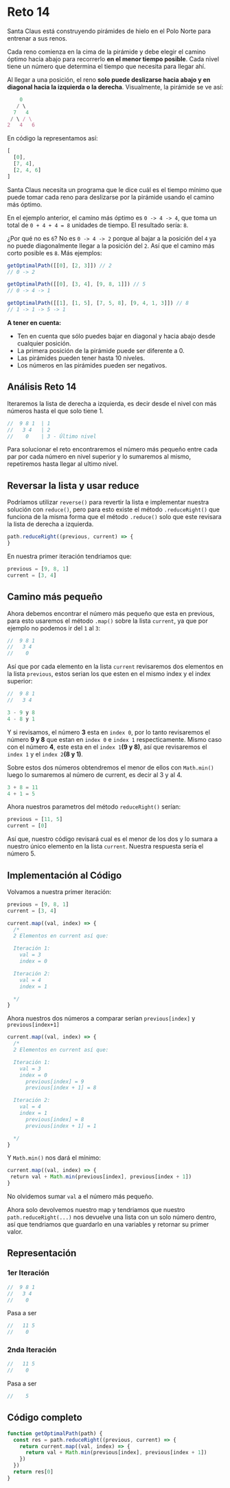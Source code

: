# Reto 14

Santa Claus está construyendo pirámides de hielo en el Polo Norte para entrenar a sus renos.

Cada reno comienza en la cima de la pirámide y debe elegir el camino óptimo hacia abajo para recorrerlo **en el menor tiempo posible**. Cada nivel tiene un número que determina el tiempo que necesita para llegar ahí.

Al llegar a una posición, el reno **solo puede deslizarse hacia abajo y en diagonal hacia la izquierda o la derecha**. Visualmente, la pirámide se ve así:

```js
    0
   / \
  7   4
 / \ / \
2   4   6
```

En código la representamos así:

```js
[
  [0],
  [7, 4],
  [2, 4, 6]
]
```

Santa Claus necesita un programa que le dice cuál es el tiempo mínimo que puede tomar cada reno para deslizarse por la pirámide usando el camino más óptimo.

En el ejemplo anterior, el camino más óptimo es `0 -> 4 -> 4`, que toma un total de `0 + 4 + 4 = 8` unidades de tiempo. El resultado sería: `8`.

¿Por qué no es `6`? No es `0 -> 4 -> 2` porque al bajar a la posición del `4` ya no puede diagonalmente llegar a la posición del `2`. Así que el camino más corto posible es `8`. Más ejemplos:

```js
getOptimalPath([[0], [2, 3]]) // 2
// 0 -> 2

getOptimalPath([[0], [3, 4], [9, 8, 1]]) // 5
// 0 -> 4 -> 1

getOptimalPath([[1], [1, 5], [7, 5, 8], [9, 4, 1, 3]]) // 8
// 1 -> 1 -> 5 -> 1
```

**A tener en cuenta:**

 - Ten en cuenta que sólo puedes bajar en diagonal y hacia abajo desde cualquier posición.
 - La primera posición de la pirámide puede ser diferente a 0.
 - Las pirámides pueden tener hasta 10 niveles.
 - Los números en las pirámides pueden ser negativos.

## Análisis Reto 14

Iteraremos la lista de derecha a izquierda, es decir desde el nivel con más números hasta el que solo tiene 1.

```js
//  9 8 1  | 1
//   3 4   | 2
//    0    | 3 - Último nivel
```

Para solucionar el reto encontraremos el número más pequeño entre cada par por cada número en nivel superior y lo sumaremos al mismo, repetiremos hasta llegar al ultimo nivel.


## Reversar la lista y usar reduce

Podríamos utilizar `reverse()` para revertir la lista e implementar nuestra solución con `reduce()`, pero para esto existe el método `.reduceRight()` que funciona de la misma forma que el método `.reduce()` solo que este revisara la lista de derecha a izquierda.

```js
path.reduceRight((previous, current) => {
}
```

En nuestra primer iteración tendriamos que:

```js
previous = [9, 8, 1]
current = [3, 4]
```

## Camino más pequeño

Ahora debemos encontrar el número más pequeño que esta en previous, para esto usaremos el método `.map()` sobre la lista `current`, ya que por ejemplo no podemos ir del `1` al `3`:

```js
//  9 8 1
//   3 4
//    0
```

Así que por cada elemento en la lista `current` revisaremos dos elementos en la lista `previous`, estos serian los que esten en el mismo index y el index superior:

```js
//  9 8 1
//   3 4

3 - 9 y 8
4 - 8 y 1

```

Y si revisamos, el número **3** esta en `index 0`, por lo tanto revisaremos el número **9 y 8** que estan en `index 0` e `index 1` respecticamente. Mismo caso con el número **4**, este esta en el `index 1`**(9 y 8)**, así que revisaremos el `index 1` y el `index 2`**(8 y 1)**.

Sobre estos dos números obtendremos el menor de ellos con `Math.min()` luego lo sumaremos al número de current, es decir al 3 y al 4.

```js
3 + 8 = 11
4 + 1 = 5
```

Ahora nuestros parametros del método `reduceRight()` serían:

```js
previous = [11, 5]
current = [0]
```

Así que, nuestro código revisará cual es el menor de los dos y lo sumara a nuestro único elemento en la lista `current`. Nuestra respuesta sería el número 5.

## Implementación al Código

Volvamos a nuestra primer iteración:

```js
previous = [9, 8, 1]
current = [3, 4]
```

```js
current.map((val, index) => {
  /*
  2 Elementos en current así que:

  Iteración 1:
    val = 3
    index = 0

  Iteración 2:
    val = 4
    index = 1

  */
}
```

Ahora nuestros dos números a comparar serían `previous[index]` y `previous[index+1]`

```js
current.map((val, index) => {
  /*
  2 Elementos en current así que:

  Iteración 1:
    val = 3
    index = 0
      previous[index] = 9
      previous[index + 1] = 8

  Iteración 2:
    val = 4
    index = 1
      previous[index] = 8
      previous[index + 1] = 1

  */
}
```

Y `Math.min()` nos dará el mínimo:

```js
current.map((val, index) => {
 return val + Math.min(previous[index], previous[index + 1])
}
```

No olvidemos sumar `val` a el número más pequeño.

Ahora solo devolvemos nuestro map y tendriamos que nuestro `path.reduceRight(...)` nos devuelve una lista con un solo número dentro, así que tendriamos que guardarlo en una variables y retornar su primer valor.

## Representación

### 1er Iteración

```js
//  9 8 1
//   3 4
//    0
```

Pasa a ser

```js
//   11 5
//    0
```

### 2nda Iteración

```js
//   11 5
//    0
```

Pasa a ser

```js
//    5
```

## Código completo

```js
function getOptimalPath(path) {
  const res = path.reduceRight((previous, current) => {
    return current.map((val, index) => {
      return val + Math.min(previous[index], previous[index + 1])
    })
  })
  return res[0]
}
```
